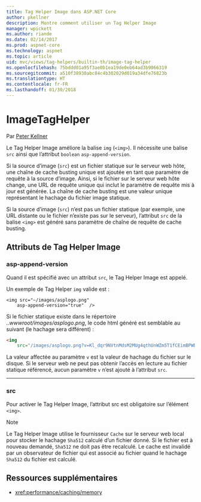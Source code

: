 ```yaml
---
title: Tag Helper Image dans ASP.NET Core
author: pkellner
description: Montre comment utiliser un Tag Helper Image
manager: wpickett
ms.author: riande
ms.date: 02/14/2017
ms.prod: aspnet-core
ms.technology: aspnet
ms.topic: article
uid: mvc/views/tag-helpers/builtin-th/image-tag-helper
ms.openlocfilehash: 75bddd01a95f3ae0b1ea19de0eb64ad3b9066319
ms.sourcegitcommit: a510f38930abc84c4b302029d019a34dfe76823b
ms.translationtype: HT
ms.contentlocale: fr-FR
ms.lasthandoff: 01/30/2018
---
```

# <a name="imagetaghelper"></a>ImageTagHelper

Par [Peter Kellner](http://peterkellner.net) 

Le Tag Helper Image améliore la balise `img` (`<img>`). Il nécessite une balise `src` ainsi que l’attribut `boolean` `asp-append-version`.

Si la source d’image (`src`) est un fichier statique sur le serveur web hôte, une chaîne de cache busting unique est ajoutée en tant que paramètre de requête à la source d’image. Ainsi, si le fichier sur le serveur web hôte change, une URL de requête unique qui inclut le paramètre de requête mis à jour est générée. La chaîne de cache busting est une valeur unique représentant le hachage du fichier image statique.

Si la source d’image (`src`) n’est pas un fichier statique (par exemple, une URL distante ou le fichier n’existe pas sur le serveur), l’attribut `src` de la balise `<img>` est généré sans paramètre de chaîne de requête de cache busting.

## <a name="image-tag-helper-attributes"></a>Attributs de Tag Helper Image


### <a name="asp-append-version"></a>asp-append-version

Quand il est spécifié avec un attribut `src`, le Tag Helper Image est appelé.

Un exemple de Tag Helper `img` valide est :

```cshtml
<img src="~/images/asplogo.png" 
    asp-append-version="true"  />
```

Si le fichier statique existe dans le répertoire *..wwwroot/images/asplogo.png*, le code html généré est semblable au suivant (le hachage sera différent) :

```html
<img 
    src="/images/asplogo.png?v=Kl_dqr9NVtnMdsM2MUg4qthUnWZm5T1fCEimBPWDNgM"/>
```

La valeur affectée au paramètre `v` est la valeur de hachage du fichier sur le disque. Si le serveur web ne peut pas obtenir l’accès en lecture au fichier statique référencé, aucun paramètre `v` n’est ajouté à l’attribut `src`.

- - -

### <a name="src"></a>src

Pour activer le Tag Helper Image, l’attribut src est obligatoire sur l’élément `<img>`. 

> [!NOTE]
> Le Tag Helper Image utilise le fournisseur `Cache` sur le serveur web local pour stocker le hachage `Sha512` calculé d’un fichier donné. Si le fichier est à nouveau demandé, `Sha512` ne doit pas être recalculé. Le cache est invalidé par un observateur de fichier qui est associé au fichier quand le hachage `Sha512` du fichier est calculé.

## <a name="additional-resources"></a>Ressources supplémentaires

* <xref:performance/caching/memory>
